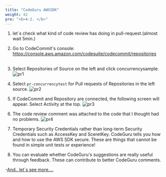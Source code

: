 ```yaml
---
title: "CodeGuru AWSSDK"
weight: 42
pre: "<b>4-2. </b>"
---
```


1. let`s check what kind of code review has doing in pull-request.(almost wait 5min.)

1. Go to CodeCommit's console: https://console.aws.amazon.com/codesuite/codecommit/repositories  
    
1. Select Repositories of Source on the left and click concurrencysample.
    ![pr1](/images/pc-codecommit-select.png)

1. Select `pr-concurrencytest` for Pull requests of Repositories in the left source.
    ![pr2](/images/pr-solve-select.png)

1. If CodeCommit and Repository are connected, the following screen will appear. Select Activity at the top.
    ![pr3](/images/pr-solve-comment.png)

1. The code review comment was attached to the code that I thought had no problems.
    ![pr4](/images/pr-awssdk2.png)

1. Temporary Security Credentials rather than long-term Security Credentials such as AccessKey and SceretKey. CodeGuru tells you how and how to use the AWS SDK secure. These are things that cannot be found in simple unit tests or experience!

1. You can evaluate whether CodeGuru's suggestions are really useful through feedback. These can contribute to better CodeGuru comments.


-[And.. let`s see more....](/en/codegurupr/solve-concurrency)    